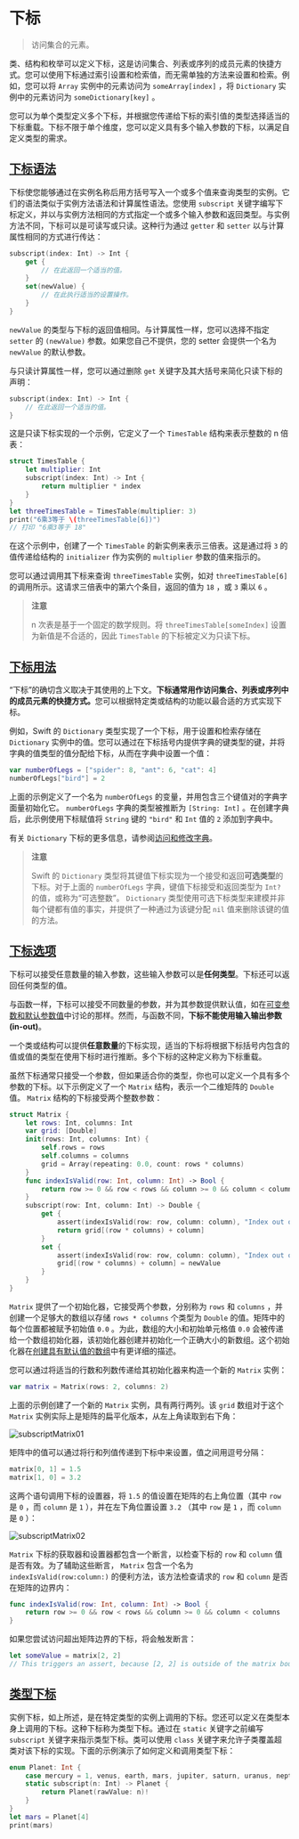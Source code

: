 # 下标

> 访问集合的元素。

类、结构和枚举可以定义下标，这是访问集合、列表或序列的成员元素的快捷方式。您可以使用下标通过索引设置和检索值，而无需单独的方法来设置和检索。例如，您可以将 `Array` 实例中的元素访问为 `someArray[index]` ，将 `Dictionary` 实例中的元素访问为 `someDictionary[key]` 。

您可以为单个类型定义多个下标，并根据您传递给下标的索引值的类型选择适当的下标重载。下标不限于单个维度，您可以定义具有多个输入参数的下标，以满足自定义类型的需求。

## [下标语法](https://docs.swift.org/swift-book/documentation/the-swift-programming-language/subscripts#Subscript-Syntax)

下标使您能够通过在实例名称后用方括号写入一个或多个值来查询类型的实例。它们的语法类似于实例方法语法和计算属性语法。您使用 `subscript` 关键字编写下标定义，并以与实例方法相同的方式指定一个或多个输入参数和返回类型。与实例方法不同，下标可以是可读写或只读。这种行为通过 `getter` 和 `setter` 以与计算属性相同的方式进行传达：

```swift
subscript(index: Int) -> Int {
    get {
        // 在此返回一个适当的值。
    }
    set(newValue) {
        // 在此执行适当的设置操作。
    }
}
```

`newValue` 的类型与下标的返回值相同。与计算属性一样，您可以选择不指定 `setter` 的 `(newValue)` 参数。如果您自己不提供，您的 setter 会提供一个名为 `newValue` 的默认参数。

与只读计算属性一样，您可以通过删除 `get` 关键字及其大括号来简化只读下标的声明：

```swift
subscript(index: Int) -> Int {
    // 在此返回一个适当的值。
}
```

这是只读下标实现的一个示例，它定义了一个 `TimesTable` 结构来表示整数的 n 倍表：

```swift
struct TimesTable {
    let multiplier: Int
    subscript(index: Int) -> Int {
        return multiplier * index
    }
}
let threeTimesTable = TimesTable(multiplier: 3)
print("6乘3等于 \(threeTimesTable[6])")
// 打印 "6乘3等于 18"
```

在这个示例中，创建了一个 `TimesTable` 的新实例来表示三倍表。这是通过将 `3` 的值传递给结构的 `initializer` 作为实例的 `multiplier` 参数的值来指示的。

您可以通过调用其下标来查询 `threeTimesTable` 实例，如对 `threeTimesTable[6]` 的调用所示。这请求三倍表中的第六个条目，返回的值为 `18` ，或 `3` 乘以 `6` 。

> **注意**
>
> n 次表是基于一个固定的数学规则。将 `threeTimesTable[someIndex]` 设置为新值是不合适的，因此 `TimesTable` 的下标被定义为只读下标。

## [下标用法](https://docs.swift.org/swift-book/documentation/the-swift-programming-language/subscripts#Subscript-Usage)

“下标”的确切含义取决于其使用的上下文。**下标通常用作访问集合、列表或序列中的成员元素的快捷方式。**&#x60A8;可以根据特定类或结构的功能以最合适的方式实现下标。

例如，Swift 的 `Dictionary` 类型实现了一个下标，用于设置和检索存储在 `Dictionary` 实例中的值。您可以通过在下标括号内提供字典的键类型的键，并将字典的值类型的值分配给下标，从而在字典中设置一个值：

```swift
var numberOfLegs = ["spider": 8, "ant": 6, "cat": 4]
numberOfLegs["bird"] = 2
```

上面的示例定义了一个名为 `numberOfLegs` 的变量，并用包含三个键值对的字典字面量初始化它。 `numberOfLegs` 字典的类型被推断为 `[String: Int]` 。在创建字典后，此示例使用下标赋值将 `String` 键的 `"bird"` 和 `Int` 值的 `2` 添加到字典中。

有关 `Dictionary` 下标的更多信息，请参阅[访问和修改字典](collection-types.md#accessing-and-modifying-a-dictionary)。

> **注意**
>
> Swift 的 `Dictionary` 类型将其键值下标实现为一个接受和返回**可选类型**的下标。对于上面的 `numberOfLegs` 字典，键值下标接受和返回类型为 `Int?` 的值，或称为“可选整数”。 `Dictionary` 类型使用可选下标类型来建模并非每个键都有值的事实，并提供了一种通过为该键分配 `nil` 值来删除该键的值的方法。

## [下标选项](https://docs.swift.org/swift-book/documentation/the-swift-programming-language/subscripts#Subscript-Options)

下标可以接受任意数量的输入参数，这些输入参数可以是**任何类型**。下标还可以返回任何类型的值。

与函数一样，下标可以接受不同数量的参数，并为其参数提供默认值，如在[可变参数和默认参数值](functions.md#variadic-parameters)中讨论的那样。然而，与函数不同，**下标不能使用输入输出参数(in-out)**。

一个类或结构可以提供**任意数量**的下标实现，适当的下标将根据下标括号内包含的值或值的类型在使用下标时进行推断。多个下标的这种定义称为下标重载。

虽然下标通常只接受一个参数，但如果适合你的类型，你也可以定义一个具有多个参数的下标。以下示例定义了一个 `Matrix` 结构，表示一个二维矩阵的 `Double` 值。 `Matrix` 结构的下标接受两个整数参数：

```swift
struct Matrix {
    let rows: Int, columns: Int
    var grid: [Double]
    init(rows: Int, columns: Int) {
        self.rows = rows
        self.columns = columns
        grid = Array(repeating: 0.0, count: rows * columns)
    }
    func indexIsValid(row: Int, column: Int) -> Bool {
        return row >= 0 && row < rows && column >= 0 && column < columns
    }
    subscript(row: Int, column: Int) -> Double {
        get {
            assert(indexIsValid(row: row, column: column), "Index out of range")
            return grid[(row * columns) + column]
        }
        set {
            assert(indexIsValid(row: row, column: column), "Index out of range")
            grid[(row * columns) + column] = newValue
        }
    }
}
```

`Matrix` 提供了一个初始化器，它接受两个参数，分别称为 `rows` 和 `columns` ，并创建一个足够大的数组以存储 `rows * columns` 个类型为 `Double` 的值。矩阵中的每个位置都被赋予初始值 `0.0` 。为此，数组的大小和初始单元格值 `0.0` 会被传递给一个数组初始化器，该初始化器创建并初始化一个正确大小的新数组。这个初始化器在[创建具有默认值的数组](collection-types.md#创建具有默认值的数组)中有更详细的描述。

您可以通过将适当的行数和列数传递给其初始化器来构造一个新的 `Matrix` 实例：

```swift
var matrix = Matrix(rows: 2, columns: 2)
```

上面的示例创建了一个新的 `Matrix` 实例，具有两行两列。该 `grid` 数组对于这个 `Matrix` 实例实际上是矩阵的扁平化版本，从左上角读取到右下角：

![subscriptMatrix01](https://docs.swift.org/swift-book/images/org.swift.tspl/subscriptMatrix01@2x.png)

矩阵中的值可以通过将行和列值传递到下标中来设置，值之间用逗号分隔：

```swift
matrix[0, 1] = 1.5
matrix[1, 0] = 3.2
```

这两个语句调用下标的设置器，将 `1.5` 的值设置在矩阵的右上角位置（其中 `row` 是 `0` ，而 `column` 是 `1` ），并在左下角位置设置 `3.2` （其中 `row` 是 `1` ，而 `column` 是 `0` ）：

![subscriptMatrix02](https://docs.swift.org/swift-book/images/org.swift.tspl/subscriptMatrix02@2x.png)

`Matrix` 下标的获取器和设置器都包含一个断言，以检查下标的 `row` 和 `column` 值是否有效。为了辅助这些断言， `Matrix` 包含一个名为 `indexIsValid(row:column:)` 的便利方法，该方法检查请求的 `row` 和 `column` 是否在矩阵的边界内：

```swift
func indexIsValid(row: Int, column: Int) -> Bool {
    return row >= 0 && row < rows && column >= 0 && column < columns
}
```

如果您尝试访问超出矩阵边界的下标，将会触发断言：

```swift
let someValue = matrix[2, 2]
// This triggers an assert, because [2, 2] is outside of the matrix bounds.
```

## [类型下标](https://docs.swift.org/swift-book/documentation/the-swift-programming-language/subscripts#Type-Subscripts)

实例下标，如上所述，是在特定类型的实例上调用的下标。您还可以定义在类型本身上调用的下标。这种下标称为类型下标。通过在 `static` 关键字之前编写 `subscript` 关键字来指示类型下标。类可以使用 `class` 关键字来允许子类覆盖超类对该下标的实现。下面的示例演示了如何定义和调用类型下标：

```swift
enum Planet: Int {
    case mercury = 1, venus, earth, mars, jupiter, saturn, uranus, neptune
    static subscript(n: Int) -> Planet {
        return Planet(rawValue: n)!
    }
}
let mars = Planet[4]
print(mars)
```
